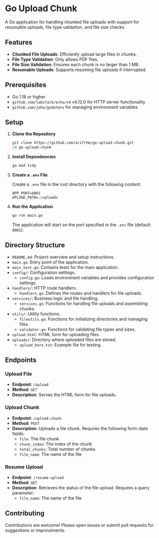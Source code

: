 # Go Upload Chunk

A Go application for handling chunked file uploads with support for resumable uploads, file type validation, and file size checks.

## Features

- **Chunked File Uploads**: Efficiently upload large files in chunks.
- **File Type Validation**: Only allows PDF files.
- **File Size Validation**: Ensures each chunk is no larger than 1 MB.
- **Resumable Uploads**: Supports resuming file uploads if interrupted.

## Prerequisites

- Go 1.18 or higher
- `github.com/labstack/echo/v4` v4.12.0 for HTTP server functionality
- `github.com/joho/godotenv` for managing environment variables

## Setup

1. **Clone the Repository**

    ```bash
    git clone https://github.com/arifrhm/go-upload-chunk.git
    cd go-upload-chunk
    ```

2. **Install Dependencies**

    ```bash
    go mod tidy
    ```

3. **Create a `.env` File**

    Create a `.env` file in the root directory with the following content:

    ```dotenv
    APP_PORT=8001
    UPLOAD_PATH=./uploads
    ```

4. **Run the Application**

    ```bash
    go run main.go
    ```

    The application will start on the port specified in the `.env` file (default: `8001`).

## Directory Structure

- `README.md`: Project overview and setup instructions.
- `main.go`: Entry point of the application.
- `main_test.go`: Contains tests for the main application.
- `config/`: Configuration settings.
  - `config.go`: Loads environment variables and provides configuration settings.
- `handlers/`: HTTP route handlers.
  - `handlers.go`: Defines the routes and handlers for file uploads.
- `services/`: Business logic and file handling.
  - `services.go`: Functions for handling file uploads and assembling chunks.
- `utils/`: Utility functions.
  - `fileutils.go`: Functions for initializing directories and managing files.
  - `validator.go`: Functions for validating file types and sizes.
- `upload.html`: HTML form for uploading files.
- `uploads/`: Directory where uploaded files are stored.
  - `upload_here.txt`: Example file for testing.

## Endpoints

### Upload File

- **Endpoint**: `/upload`
- **Method**: `GET`
- **Description**: Serves the HTML form for file uploads.

### Upload Chunk

- **Endpoint**: `/upload-chunk`
- **Method**: `POST`
- **Description**: Uploads a file chunk. Requires the following form-data fields:
  - `file`: The file chunk
  - `chunk_index`: The index of the chunk
  - `total_chunks`: Total number of chunks
  - `file_name`: The name of the file

### Resume Upload

- **Endpoint**: `/resume-upload`
- **Method**: `GET`
- **Description**: Retrieves the status of the file upload. Requires a query parameter:
  - `file_name`: The name of the file

## Contributing

Contributions are welcome! Please open issues or submit pull requests for suggestions or improvements.